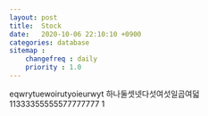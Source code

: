 ```yaml
---
layout: post
title:  Stock
date:   2020-10-06 22:10:10 +0900
categories: database
sitemap :
    changefreq : daily
    priority : 1.0
---
```

























eqwrytuewoirutyoieurwyt
하나둘셋넷다섯여섯일곱여덟
11333355555577777777
1